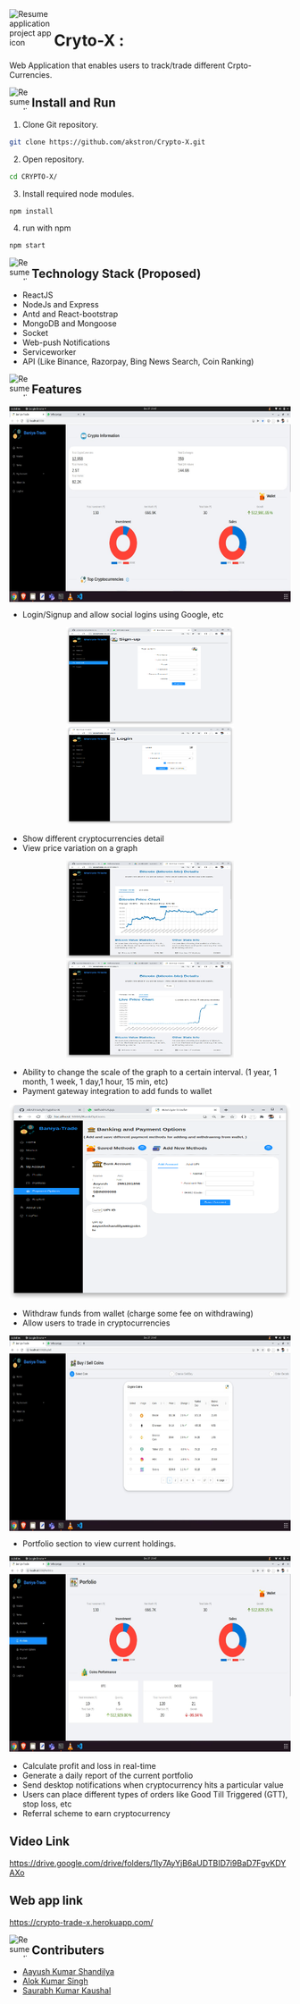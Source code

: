 <img align="left" width="80" height="80" src="https://img.icons8.com/external-wanicon-lineal-color-wanicon/344/external-trade-nft-wanicon-lineal-color-wanicon.png" alt="Resume application project app icon">

# Cryto-X :

Web Application that enables users to track/trade different Crpto-Currencies.

<img align="left" width="40" height="40" src="https://img.icons8.com/doodle/344/console--v2.png" alt="Resume application project app icon">

## Install and Run

1. Clone Git repository.

```bash
git clone https://github.com/akstron/Crypto-X.git
```

2. Open repository.

```bash
cd CRYPTO-X/
```

3. Install required node modules.

```bash
npm install
```

4. run with npm

```bash
npm start
```

<img align="left" width="40" height="40" src="https://img.icons8.com/external-becris-lineal-color-becris/344/external-technology-literary-genres-becris-lineal-color-becris.png" alt="Resume application project app icon">

## Technology Stack (Proposed)

- ReactJS
- NodeJs and Express
- Antd and React-bootstrap
- MongoDB and Mongoose
- Socket
- Web-push Notifications
- Serviceworker
- API (Like Binance, Razorpay, Bing News Search, Coin Ranking)

<img align="left" width="40" height="40" src="https://img.icons8.com/fluency/344/features-list.png" alt="Resume application project app icon">

## Features

<p align="center">
<img align="center" width="600" height="350" src="https://github.com/akstron/Crypto-X/blob/main/images/home.jpeg" alt="Buy and sell page">
</p>

- Login/Signup and allow social logins using Google, etc

<p align="center">
<img width="300" height="175" src="https://github.com/akstron/Crypto-X/blob/main/images/SignUp.png" alt="Sign Up page">

<img width="300" height="175" src="https://github.com/akstron/Crypto-X/blob/main/images/loginPage.png" alt="Login page">
</p>

- Show different cryptocurrencies detail
- View price variation on a graph

<p align="center">
<img width="300" height="175" src="https://github.com/akstron/Crypto-X/blob/main/images/chart.jpeg" alt="Buy and sell page">
<img width="300" height="175" src="https://github.com/akstron/Crypto-X/blob/main/images/live.jpeg" alt="Buy and sell page">
</p>

- Ability to change the scale of the graph to a certain interval. (1 year, 1 month, 1 week, 1 day,1 hour, 15 min, etc)
- Payment gateway integration to add funds to wallet

<p align="center">
<img width="600" height="350" src="https://github.com/akstron/Crypto-X/blob/main/images/BankingOptions.png" alt="Buy and sell page">
</p>

- Withdraw funds from wallet (charge some fee on withdrawing)
- Allow users to trade in cryptocurrencies

<p align="center">
<img align="center" width="600" height="350" src="https://github.com/akstron/Crypto-X/blob/main/images/buy_sell.jpeg" alt="Buy and sell page">
</p>

- Portfolio section to view current holdings.

<p align="center">
<img width="600" height="350" src="https://github.com/akstron/Crypto-X/blob/main/images/portfolio.jpeg" alt="Buy and sell page">
</p>

- Calculate profit and loss in real-time
- Generate a daily report of the current portfolio
- Send desktop notifications when cryptocurrency hits a particular value
- Users can place different types of orders like Good Till Triggered (GTT), stop loss, etc
- Referral scheme to earn cryptocurrency

## Video Link

https://drive.google.com/drive/folders/1Iy7AyYjB6aUDTBID7i9BaD7FgvKDYAXo

## Web app link

https://crypto-trade-x.herokuapp.com/

<img align="left" width="40" height="40" src="https://img.icons8.com/dusk/64/000000/community-grants.png" alt="Resume application project app icon">

## Contributers

- [Aayush Kumar Shandilya](https://github.com/hey-aayush)
- [Alok Kumar Singh](https://github.com/akstron)
- [Saurabh Kumar Kaushal](https://github.com/saurabh-bot)
